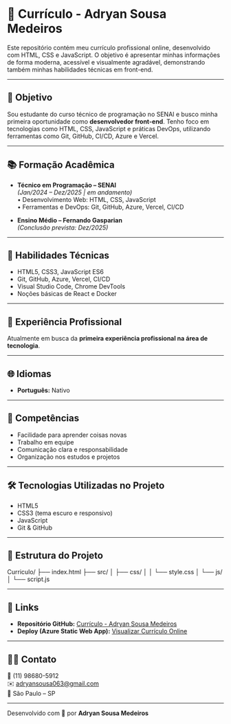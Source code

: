 ﻿# 💼 Currículo - Adryan Sousa Medeiros

Este repositório contém meu currículo profissional online, desenvolvido com HTML, CSS e JavaScript. O objetivo é apresentar minhas informações de forma moderna, acessível e visualmente agradável, demonstrando também minhas habilidades técnicas em front-end.

---

## 🎯 Objetivo

Sou estudante do curso técnico de programação no SENAI e busco minha primeira oportunidade como **desenvolvedor front-end**. Tenho foco em tecnologias como HTML, CSS, JavaScript e práticas DevOps, utilizando ferramentas como Git, GitHub, CI/CD, Azure e Vercel.

---

## 📚 Formação Acadêmica

- **Técnico em Programação – SENAI**  
  *(Jan/2024 – Dez/2025 | em andamento)*  
  • Desenvolvimento Web: HTML, CSS, JavaScript  
  • Ferramentas e DevOps: Git, GitHub, Azure, Vercel, CI/CD

- **Ensino Médio – Fernando Gasparian**  
  *(Conclusão prevista: Dez/2025)*

---

## 🧠 Habilidades Técnicas

- HTML5, CSS3, JavaScript ES6  
- Git, GitHub, Azure, Vercel, CI/CD  
- Visual Studio Code, Chrome DevTools  
- Noções básicas de React e Docker  

---

## 💼 Experiência Profissional

Atualmente em busca da **primeira experiência profissional na área de tecnologia**.

---

## 🌐 Idiomas

- **Português:** Nativo

---

## 🧩 Competências

- Facilidade para aprender coisas novas  
- Trabalho em equipe  
- Comunicação clara e responsabilidade  
- Organização nos estudos e projetos

---

## 🛠️ Tecnologias Utilizadas no Projeto

- HTML5  
- CSS3 (tema escuro e responsivo)  
- JavaScript  
- Git & GitHub  

---

## 📁 Estrutura do Projeto

Curriculo/ ├── index.html
         ├── src/ 
         │ ├── css/ 
         │ │ └── style.css 
         │ └── js/ 
         │ └── script.js

---

## 🔗 Links

- **Repositório GitHub:** [Currículo - Adryan Sousa Medeiros](https://github.com/AdryanSousa7/Curriculo.git)  
- **Deploy (Azure Static Web App):** [Visualizar Currículo Online](https://witty-flower-02e268910.6.azurestaticapps.net)     

---


## 🙋‍♂️ Contato

📱 (11) 98680-5912  
✉️ [adryansousa063@gmail.com](mailto:adryansousa063@gmail.com)  
📍 São Paulo – SP

---

Desenvolvido com 💙 por **Adryan Sousa Medeiros**
